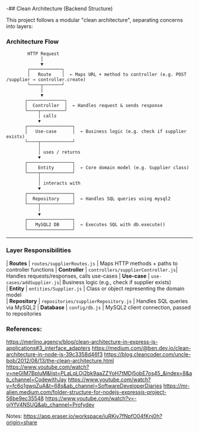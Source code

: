  -## Clean Architecture (Backend Structure)

This project follows a modular "clean architecture", separating concerns into layers:

### Architecture Flow

             
            HTTP Request
                 │
                 ▼
            ┌────────────┐
            │   Route    │  ← Maps URL + method to controller (e.g. POST /supplier → controller.create)
            └────┬───────┘
                 │
                 ▼
           ┌──────────────┐
           │  Controller  │  ← Handles request & sends response
           └────┬─────────┘
                │ calls
                ▼
           ┌─────────────────┐
           │   Use-case      │  ← Business logic (e.g. check if supplier exists)
           └────┬────────────┘
                │
                │ uses / returns
                ▼
           ┌─────────────────┐
           │    Entity       │  ← Core domain model (e.g. Supplier class)
           └────┬────────────┘
                │
                │ interacts with
                ▼
           ┌─────────────────┐
           │  Repository     │  ← Handles SQL queries using mysql2
           └────┬────────────┘
                │
                ▼
           ┌─────────────────┐
           │   MySQL2 DB     │  ← Executes SQL with db.execute()
           └─────────────────┘


---

### Layer Responsibilities

| **Routes**     | `routes/supplierRoutes.js` | Maps HTTP methods + paths to controller functions 
| **Controller** | `controllers/supplierController.js`| Handles requests/responses, calls use-cases
| **Use-case**   | `use-cases/addSupplier.js`| Business logic (e.g., check if supplier exists)           
| **Entity**     | `entities/Supplier.js`    | Class or object representing the domain model          
| **Repository** | `repositories/supplierRepository.js` | Handles SQL queries via MySQL2 
| **Database**   | `config/db.js`            | MySQL2 client connection, passed to repositories         


### References:
https://merlino.agency/blog/clean-architecture-in-express-js-applications#3_interface_adapters
https://medium.com/@ben.dev.io/clean-architecture-in-node-js-39c3358d46f3
https://blog.cleancoder.com/uncle-bob/2012/08/13/the-clean-architecture.html
https://www.youtube.com/watch?v=neGIM7BpluM&list=PLaLqLOj2bk9aaZZYoH7tMDj5obE7os45_&index=8&ab_channel=CodewithJay
https://www.youtube.com/watch?v=fc6o1gwqZuA&t=68s&ab_channel=SoftwareDeveloperDiaries
https://mr-alien.medium.com/folder-structure-for-nodejs-expressjs-project-56be9ec35548
https://www.youtube.com/watch?v=-ojYfV4NSUQ&ab_channel=Profydev


Notes: https://app.eraser.io/workspace/iuRKjv7fNpfO04fKnj0h?origin=share